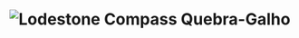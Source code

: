 # ![Lodestone Compass](https://static.wikia.nocookie.net/minecraft_gamepedia/images/9/9e/Lodestone_Compass_JE2_BE2.gif/revision/latest/scale-to-width/40?cb=20201204210510) Quebra-Galho
